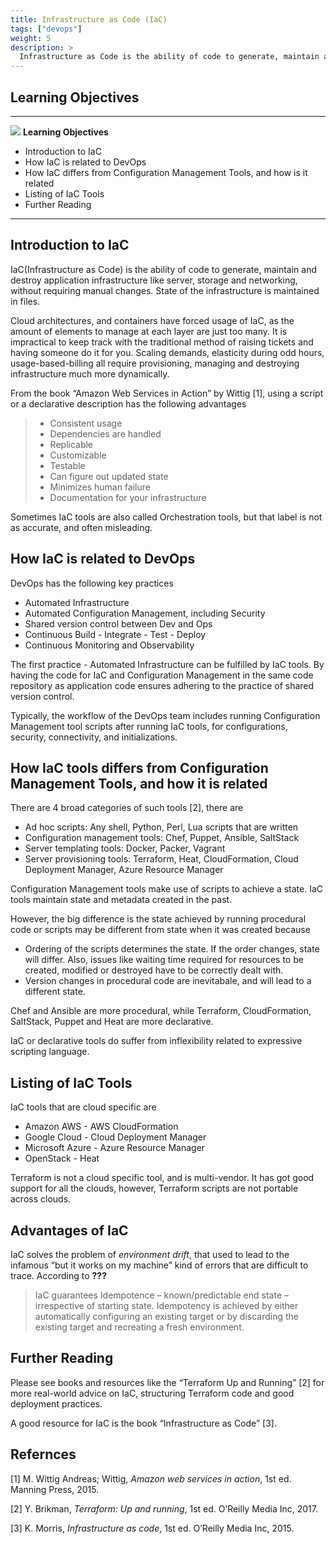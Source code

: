 ```yaml
---
title: Infrastructure as Code (IaC)
tags: ["devops"]
weight: 5
description: >
  Infrastructure as Code is the ability of code to generate, maintain and destroy application infrastructure like server, storage and networking, without requiring manual changes.
---
```



Learning Objectives
-------------------

------------------------------------------------------------------------

![](../images/learning.png) **Learning Objectives**

-   Introduction to IaC
-   How IaC is related to DevOps
-   How IaC differs from Configuration Management Tools, and how is it
    related
-   Listing of IaC Tools
-   Further Reading

------------------------------------------------------------------------

Introduction to IaC
-------------------

IaC(Infrastructure as Code) is the ability of code to generate, maintain
and destroy application infrastructure like server, storage and
networking, without requiring manual changes. State of the
infrastructure is maintained in files.

Cloud architectures, and containers have forced usage of IaC, as the
amount of elements to manage at each layer are just too many. It is
impractical to keep track with the traditional method of raising tickets
and having someone do it for you. Scaling demands, elasticity during odd
hours, usage-based-billing all require provisioning, managing and
destroying infrastructure much more dynamically.

From the book “Amazon Web Services in Action” by Wittig \[1\], using a
script or a declarative description has the following advantages

> -   Consistent usage
> -   Dependencies are handled
> -   Replicable
> -   Customizable
> -   Testable
> -   Can figure out updated state
> -   Minimizes human failure
> -   Documentation for your infrastructure

Sometimes IaC tools are also called Orchestration tools, but that label
is not as accurate, and often misleading.

How IaC is related to DevOps
----------------------------

DevOps has the following key practices

-   Automated Infrastructure
-   Automated Configuration Management, including Security
-   Shared version control between Dev and Ops
-   Continuous Build - Integrate - Test - Deploy
-   Continuous Monitoring and Observability

The first practice - Automated Infrastructure can be fulfilled by IaC
tools. By having the code for IaC and Configuration Management in the
same code repository as application code ensures adhering to the
practice of shared version control.

Typically, the workflow of the DevOps team includes running
Configuration Management tool scripts after running IaC tools, for
configurations, security, connectivity, and initializations.

How IaC tools differs from Configuration Management Tools, and how it is related
--------------------------------------------------------------------------------

There are 4 broad categories of such tools \[2\], there are

-   Ad hoc scripts: Any shell, Python, Perl, Lua scripts that are
    written
-   Configuration management tools: Chef, Puppet, Ansible, SaltStack
-   Server templating tools: Docker, Packer, Vagrant
-   Server provisioning tools: Terraform, Heat, CloudFormation, Cloud
    Deployment Manager, Azure Resource Manager

Configuration Management tools make use of scripts to achieve a state.
IaC tools maintain state and metadata created in the past.

However, the big difference is the state achieved by running procedural
code or scripts may be different from state when it was created because

-   Ordering of the scripts determines the state. If the order changes,
    state will differ. Also, issues like waiting time required for
    resources to be created, modified or destroyed have to be correctly
    dealt with.
-   Version changes in procedural code are inevitabale, and will lead to
    a different state.

Chef and Ansible are more procedural, while Terraform, CloudFormation,
SaltStack, Puppet and Heat are more declarative.

IaC or declarative tools do suffer from inflexibility related to
expressive scripting language.

Listing of IaC Tools
--------------------

IaC tools that are cloud specific are

-   Amazon AWS - AWS CloudFormation
-   Google Cloud - Cloud Deployment Manager
-   Microsoft Azure - Azure Resource Manager
-   OpenStack - Heat

Terraform is not a cloud specific tool, and is multi-vendor. It has got
good support for all the clouds, however, Terraform scripts are not
portable across clouds.

Advantages of IaC
-----------------

IaC solves the problem of *environment drift*, that used to lead to the
infamous “but it works on my machine” kind of errors that are difficult
to trace. According to <span class="citeproc-not-found"
data-reference-id="WhatisIaC002">**???**</span>

> IaC guarantees Idempotence – known/predictable end state –
> irrespective of starting state. Idempotency is achieved by either
> automatically configuring an existing target or by discarding the
> existing target and recreating a fresh environment.

Further Reading
---------------

Please see books and resources like the “Terraform Up and Running” \[2\]
for more real-world advice on IaC, structuring Terraform code and good
deployment practices.

A good resource for IaC is the book “Infrastructure as Code” \[3\].

Refernces
---------

\[1\] M. Wittig Andreas; Wittig, *Amazon web services in action*, 1st
ed. Manning Press, 2015.

\[2\] Y. Brikman, *Terraform: Up and running*, 1st ed. O’Reilly Media
Inc, 2017.

\[3\] K. Morris, *Infrastructure as code*, 1st ed. O’Reilly Media Inc,
2015.
